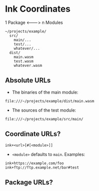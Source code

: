 # Ink Coordinates

1 Package <---> n Modules

```
~/projects/example/
  src/
    main/...
    test/...
    whatever/...
  dist/
    main.wasm
    test.wasm
    whatever.wasm
```

## Absolute URLs

* The binaries of the main module:
```
file:///~/projects/example/dist/main.wasm
```

* The sources of the test module:
```
file:///~/projects/example/src/main/
```

## Coordinate URLs?

```
ink+<url>[#[<module>]]
```
* `<module>` defaults to `main`.
Examples:
```
ink+https://example.com/foo
ink+ftp://ftp.example.net/bar#test
```

## Package URLs?


